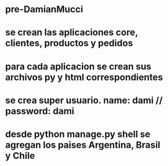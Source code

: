 # pre-DamianMucci

# se crean las aplicaciones core, clientes, productos y pedidos

# para cada aplicacion se crean sus archivos py y html correspondientes

# se crea super usuario. name: dami // password: dami

# desde python manage.py shell se agregan los paises Argentina, Brasil y Chile
